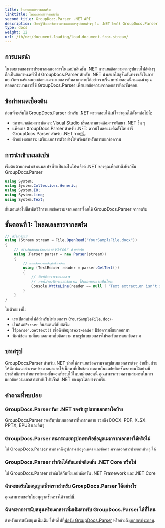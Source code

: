 ```yaml
---
title: โหลดเอกสารจากสตรีม
linktitle: โหลดเอกสารจากสตรีม
second_title: GroupDocs.Parser .NET API
description: เรียนรู้วิธีแยกข้อความจากเอกสารรูปแบบต่างๆ ใน .NET โดยใช้ GroupDocs.Parser คำแนะนำทีละขั้นตอนพร้อมตัวอย่างโค้ด
type: docs
weight: 12
url: /th/net/document-loading/load-document-from-stream/
---
```

## การแนะนำ
ในขอบเขตของการประมวลผลเอกสารในแอปพลิเคชัน .NET การแยกข้อความจากรูปแบบไฟล์ต่างๆ ถือเป็นข้อกำหนดทั่วไป GroupDocs.Parser สำหรับ .NET นำเสนอโซลูชั่นอันทรงพลังในการแยกวิเคราะห์และแยกข้อความจากเอกสารที่หลากหลายได้อย่างราบรื่น บทช่วยสอนนี้จะแนะนำคุณตลอดกระบวนการใช้ GroupDocs.Parser เพื่อแยกข้อความจากเอกสารทีละขั้นตอน
## ข้อกำหนดเบื้องต้น
ก่อนที่จะเริ่มใช้ GroupDocs.Parser สำหรับ .NET ตรวจสอบให้แน่ใจว่าคุณได้ตั้งค่าต่อไปนี้:
- สภาพแวดล้อมการพัฒนา: Visual Studio หรือสภาพแวดล้อมการพัฒนา .NET อื่น ๆ
-  แพ็คเกจ GroupDocs.Parser สำหรับ .NET: ดาวน์โหลดและติดตั้งไลบรารี GroupDocs.Parser สำหรับ .NET จาก[ที่นี่](https://releases.groupdocs.com/parser/net/).
- ตัวอย่างเอกสาร: เตรียมเอกสารตัวอย่างให้พร้อมสำหรับการแยกข้อความ
## การนำเข้าเนมสเปซ
เริ่มต้นด้วยการนำเข้าเนมสเปซที่จำเป็นลงในโปรเจ็กต์ .NET ของคุณเพื่อเข้าถึงฟังก์ชัน GroupDocs.Parser
```csharp
using System;
using System.Collections.Generic;
using System.IO;
using System.Linq;
using System.Text;
```

ขั้นตอนต่อไปนี้สาธิตวิธีการแยกข้อความจากเอกสารโดยใช้ GroupDocs.Parser จากสตรีม
## ขั้นตอนที่ 1: โหลดเอกสารจากสตรีม
```csharp
// สร้างกระแส
using (Stream stream = File.OpenRead("YourSampleFile.docx"))
{
    // สร้างอินสแตนซ์ของคลาส Parser ด้วยสตรีม
    using (Parser parser = new Parser(stream))
    {
        // แยกข้อความเข้าสู่เครื่องอ่าน
        using (TextReader reader = parser.GetText())
        {
            // พิมพ์ข้อความจากเอกสาร
            // หากไม่รองรับการแยกข้อความ โปรแกรมอ่านจะเป็นโมฆะ
            Console.WriteLine(reader == null ? "Text extraction isn't supported" : reader.ReadToEnd());
        }
    }
}
```
ในตัวอย่างนี้:
- เราเปิดสตรีมไฟล์สำหรับไฟล์เอกสาร (`YourSampleFile.docx`-
-  เริ่มต้นก`Parser` อินสแตนซ์กับสตรีม
-  ใช้`parser.GetText()` เพื่อดึงข้อมูล`TextReader` มีข้อความที่แยกออกมา
- พิมพ์ข้อความที่แยกออกมาหรือข้อความ หากรูปแบบเอกสารไม่รองรับการแยกข้อความ
## บทสรุป
GroupDocs.Parser สำหรับ .NET ช่วยให้การแยกข้อความจากรูปแบบเอกสารต่างๆ ง่ายขึ้น ช่วยให้นักพัฒนาสามารถประมวลผลและใช้เนื้อหาที่เป็นข้อความภายในแอปพลิเคชันของตนได้อย่างมีประสิทธิภาพ ด้วยการทำตามขั้นตอนที่ระบุไว้ในบทช่วยสอนนี้ คุณสามารถรวมความสามารถในการแยกข้อความเอกสารเข้ากับโปรเจ็กต์ .NET ของคุณได้อย่างราบรื่น

## คำถามที่พบบ่อย
### GroupDocs.Parser for .NET รองรับรูปแบบเอกสารใดบ้าง
GroupDocs.Parser รองรับรูปแบบเอกสารที่หลากหลาย รวมถึง DOCX, PDF, XLSX, PPTX, EPUB และอื่นๆ
### GroupDocs.Parser สามารถแยกรูปภาพหรือข้อมูลเมตาจากเอกสารได้หรือไม่
ใช่ GroupDocs.Parser สามารถดึงรูปภาพ ข้อมูลเมตา และข้อความจากเอกสารประเภทต่างๆ ได้
### GroupDocs.Parser เข้ากันได้กับแอปพลิเคชัน .NET Core หรือไม่
ใช่ GroupDocs.Parser เข้ากันได้กับทั้งแอปพลิเคชัน .NET Framework และ .NET Core
### ฉันจะขอรับใบอนุญาตชั่วคราวสำหรับ GroupDocs.Parser ได้อย่างไร
 คุณสามารถขอรับใบอนุญาตชั่วคราวได้จาก[ที่นี่](https://purchase.groupdocs.com/temporary-license/).
### ฉันจะหาการสนับสนุนหรือเอกสารเพิ่มเติมสำหรับ GroupDocs.Parser ได้ที่ไหน
 สำหรับการสนับสนุนเพิ่มเติม โปรดไปที่[ฟอรัม GroupDocs.Parser](https://forum.groupdocs.com/c/parser/17) หรืออ้างถึง[เอกสารประกอบ](https://reference.groupdocs.com/parser/net/).
